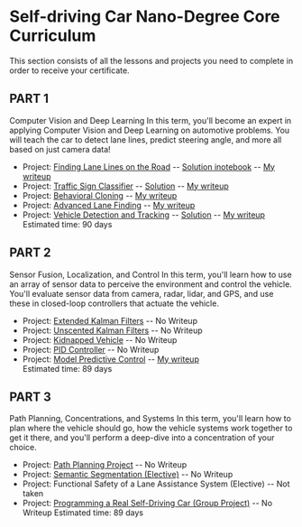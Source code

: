 # Self-driving Car Nano-Degree Core Curriculum
This section consists of all the lessons and projects you need to complete in order to receive your certificate.

## PART 1
Computer Vision and Deep Learning
In this term, you'll become an expert in applying Computer Vision and Deep Learning on automotive problems. You will teach the car to detect lane lines, predict steering angle, and more all based on just camera data!
  - Project: [Finding Lane Lines on the Road](https://github.com/jeffreylutz/Udacity-CarND-T1-P1-Lane-Lines) -- [Solution inotebook](https://github.com/jeffreylutz/Udacity-CarND-T1-P1-Lane-Lines/blob/master/P1.ipynb) -- [My writeup](https://github.com/jeffreylutz/Udacity-CarND-T1-P1-Lane-Lines/blob/master/CarND-LaneLines-P1_writeup.md)
  - Project: [Traffic Sign Classifier](https://github.com/jeffreylutz/Udacity-CarND-T1-P2-Traffic-Sign-Classifier) -- [Solution](https://github.com/jeffreylutz/Udacity-CarND-T1-P2-Traffic-Sign-Classifier/blob/master/Traffic_Sign_Classifier.ipynb) -- [My writeup](https://github.com/jeffreylutz/Udacity-CarND-T1-P2-Traffic-Sign-Classifier/blob/master/project_writeup.pdf)
  - Project: [Behavioral Cloning](https://github.com/jeffreylutz/Udacity-CarND-T1-P3-Behavioral-Cloning) -- [My writeup](https://github.com/jeffreylutz/Udacity-CarND-T1-P3-Behavioral-Cloning/blob/master/writeup.pdf)
  - Project: [Advanced Lane Finding](https://github.com/jeffreylutz/Udacity-CarND-T1-P4-Advanced-Lane-Lines) -- [My writeup](https://github.com/jeffreylutz/Udacity-CarND-T1-P4-Advanced-Lane-Lines/blob/master/project_writeup.pdf)
  - Project: [Vehicle Detection and Tracking](https://github.com/jeffreylutz/Udacity-CarND-T1-P5-Vehicle-Dectection) -- [Solution](https://github.com/jeffreylutz/Udacity-CarND-T1-P5-Vehicle-Dectection/blob/master/CarND-Vehicle-Detection.ipynb) -- [My writeup](https://github.com/jeffreylutz/Udacity-CarND-T1-P5-Vehicle-Dectection/blob/master/project_writeup.pdf)  
  Estimated time: 90 days

## PART 2
Sensor Fusion, Localization, and Control
In this term, you'll learn how to use an array of sensor data to perceive the environment and control the vehicle. You'll evaluate sensor data from camera, radar, lidar, and GPS, and use these in closed-loop controllers that actuate the vehicle.
  - Project: [Extended Kalman Filters](https://github.com/jeffreylutz/Udacity-CarND-T2-P1-Extended-Kalman-Filter) -- No Writeup
  - Project: [Unscented Kalman Filters](https://github.com/jeffreylutz/Udacity-CarND-T2-P2-Unscented-Kalman-Filter) -- No Writeup
  - Project: [Kidnapped Vehicle](https://github.com/jeffreylutz/Udacity-CarND-T2-P3-Kidnapped-Vehicle) -- No Writeup
  - Project: [PID Controller](https://github.com/jeffreylutz/Udacity-CarND-T2-P4-PID-Control) -- No Writeup
  - Project: [Model Predictive Control](https://github.com/jeffreylutz/Udacity-CarND-T2-P5-MPC) -- [My writeup](https://github.com/jeffreylutz/Udacity-CarND-T2-P5-MPC/blob/master/Writeup.md)  
  Estimated time: 89 days

## PART 3
Path Planning, Concentrations, and Systems
In this term, you'll learn how to plan where the vehicle should go, how the vehicle systems work together to get it there, and you'll perform a deep-dive into a concentration of your choice.
  - Project: [Path Planning Project](https://github.com/jeffreylutz/Udacity-CarND-T3-P1-Path-Planning) -- No Writeup
  - Project: [Semantic Segmentation (Elective)](https://github.com/jeffreylutz/Udacity-CarND-T3-P2-Semantic-Segmentation) -- No Writeup
  - Project: Functional Safety of a Lane Assistance System (Elective) -- Not taken
  - Project: [Programming a Real Self-Driving Car (Group Project)](https://github.com/jeffreylutz/Udacity-CarND-T3-P3-Capstone) -- No Writeup
  Estimated time: 89 days
